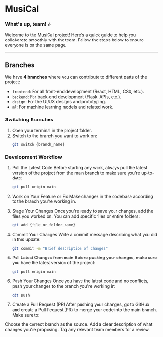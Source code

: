 # MusiCal

### What's up, team! 🎶

Welcome to the MusiCal project! Here's a quick guide to help you collaborate smoothly with the team. Follow the steps below to ensure everyone is on the same page.

---

## Branches

We have **4 branches** where you can contribute to different parts of the project:

- `frontend`: For all front-end development (React, HTML, CSS, etc.).
- `backend`: For back-end development (Flask, APIs, etc.).
- `design`: For the UI/UX designs and prototyping.
- `ml`: For machine learning models and related work.

### Switching Branches

1. Open your terminal in the project folder.
2. Switch to the branch you want to work on:
   ```bash
   git switch {branch_name}

### Development Workflow

1. Pull the Latest Code
Before starting any work, always pull the latest version of the project from the main branch to make sure you're up-to-date:
   ```bash
   git pull origin main

3. Work on Your Feature or Fix
Make changes in the codebase according to the branch you're working in.

4. Stage Your Changes
Once you're ready to save your changes, add the files you worked on. You can add specific files or entire folders:
   ```bash
   git add {file_or_folder_name}

6. Commit Your Changes
Write a commit message describing what you did in this update:
   ```bash
   git commit -m "Brief description of changes"

7. Pull Latest Changes from main
Before pushing your changes, make sure you have the latest version of the project:
   ```bash
   git pull origin main

8. Push Your Changes
Once you have the latest code and no conflicts, push your changes to the branch you're working in:
   ```bash
   git push

9. Create a Pull Request (PR)
After pushing your changes, go to GitHub and create a Pull Request (PR) to merge your code into the main branch. Make sure to:

Choose the correct branch as the source.
Add a clear description of what changes you're proposing.
Tag any relevant team members for a review.
